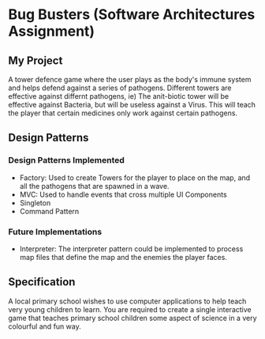 # Bug Busters (Software Architectures Assignment)

## My Project
A tower defence game where the user plays as the body's immune system and helps defend against a
series of pathogens. Different towers are effective against differnt pathogens, ie) The anit-biotic
tower will be effective against Bacteria, but will be useless against a Virus. This will teach the 
player that certain medicines only work against certain pathogens.

## Design Patterns
### Design Patterns Implemented

 - Factory: Used to create Towers for the player to place on the map, and all the pathogens that 
 are spawned in a wave.
 - MVC: Used to handle events that cross multiple UI Components
 - Singleton
 - Command Pattern

### Future Implementations
  - Interpreter: The interpreter pattern could be implemented to process map files that define the map and the enemies the player faces.

## Specification
A local primary school wishes to use computer applications to help teach very young children to learn. You are required to create a single interactive game that teaches primary school children some aspect of science in a very colourful and fun way.